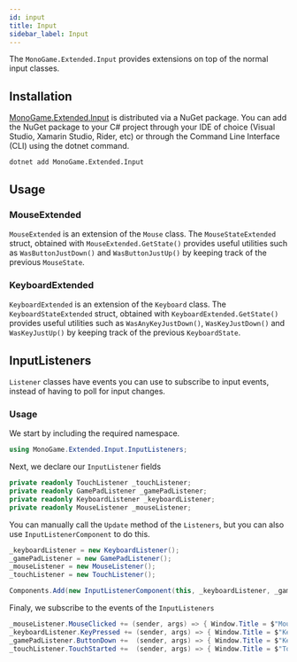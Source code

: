 ```yaml
---
id: input
title: Input
sidebar_label: Input
---
```


The `MonoGame.Extended.Input` provides extensions on top of the normal input classes. 

## Installation

[MonoGame.Extended.Input](https://www.nuget.org/packages/MonoGame.Extended.Input) is distributed via a NuGet package. You can add the NuGet package to your C# project through your IDE of choice (Visual Studio, Xamarin Studio, Rider, etc) or through the Command Line Interface (CLI) using the dotnet command.
```
dotnet add MonoGame.Extended.Input
```

## Usage

### MouseExtended

`MouseExtended` is an extension of the `Mouse` class. The `MouseStateExtended` struct, obtained with `MouseExtended.GetState()` provides useful utilities such as `WasButtonJustDown()` and `WasButtonJustUp()` by keeping track of the previous `MouseState`.

### KeyboardExtended

`KeyboardExtended` is an extension of the `Keyboard` class. The `KeyboardStateExtended` struct, obtained with `KeyboardExtended.GetState()` provides useful utilities such as `WasAnyKeyJustDown()`, `WasKeyJustDown()` and `WasKeyJustUp()` by keeping track of the previous `KeyboardState`.

## InputListeners

 `Listener` classes have events you can use to subscribe to input events, instead of having to poll for input changes.

### Usage

We start by including the required namespace.
```cs
using MonoGame.Extended.Input.InputListeners;
```

Next, we declare our `InputListener` fields

```cs
private readonly TouchListener _touchListener;
private readonly GamePadListener _gamePadListener;
private readonly KeyboardListener _keyboardListener;
private readonly MouseListener _mouseListener;
```

You can manually call the `Update` method of the `Listeners`, but you can also use `InputListenerComponent` to do this.

```cs
_keyboardListener = new KeyboardListener();
_gamePadListener = new GamePadListener();
_mouseListener = new MouseListener();
_touchListener = new TouchListener();

Components.Add(new InputListenerComponent(this, _keyboardListener, _gamePadListener, _mouseListener, _touchListener));
```

Finaly, we subscribe to the events of the `InputListeners`

```cs
_mouseListener.MouseClicked += (sender, args) => { Window.Title = $"Mouse {args.Button} Clicked"; };
_keyboardListener.KeyPressed += (sender, args) => { Window.Title = $"Key {args.Key} Pressed"; };
_gamePadListener.ButtonDown +=  (sender, args) => { Window.Title = $"Key {args.Button} Down"; };
_touchListener.TouchStarted +=  (sender, args) => { Window.Title = $"Touched"; };
```
